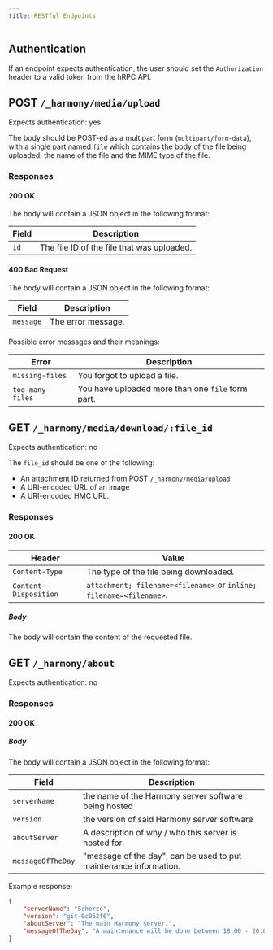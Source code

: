 ```yaml
---
title: RESTful Endpoints
---
```


## Authentication

If an endpoint expects authentication, the user should set the `Authorization`
header to a valid token from the hRPC API.

## POST `/_harmony/media/upload`

Expects authentication: yes

The body should be POST-ed as a multipart form (`multipart/form-data`), with a
single part named `file` which contains the body of the file being uploaded,
the name of the file and the MIME type of the file.

### Responses

#### 200 OK

The body will contain a JSON object in the following format:

| Field | Description                                |
| ----- | ------------------------------------------ |
| `id`  | The file ID of the file that was uploaded. |

#### 400 Bad Request

The body will contain a JSON object in the following format:

| Field     | Description        |
| --------- | ------------------ |
| `message` | The error message. |

Possible error messages and their meanings:

| Error            | Description                                       |
| ---------------- | ------------------------------------------------- |
| `missing-files`  | You forgot to upload a file.                      |
| `too-many-files` | You have uploaded more than one `file` form part. |

## GET `/_harmony/media/download/:file_id`

Expects authentication: no

The `file_id` should be one of the following:

- An attachment ID returned from POST `/_harmony/media/upload`
- A URI-encoded URL of an image
- A URI-encoded HMC URL.

### Responses

#### 200 OK

| Header                | Value                                                               |
| --------------------- | ------------------------------------------------------------------- |
| `Content-Type`        | The type of the file being downloaded.                              |
| `Content-Disposition` | `attachment; filename=<filename>` or `inline; filename=<filename>`. |

##### Body

The body will contain the content of the requested file.

## GET `/_harmony/about`

Expects authentication: no

### Responses

#### 200 OK

##### Body

The body will contain a JSON object in the following format:

| Field             | Description                                                       |
| ----------------- | ----------------------------------------------------------------- |
| `serverName`      | the name of the Harmony server software being hosted              |
| `version`         | the version of said Harmony server software                       |
| `aboutServer`     | A description of why / who this server is hosted for.             |
| `messageOfTheDay` | "message of the day", can be used to put maintenance information. |

Example response:

```json
{
    "serverName": "Scherzo",
    "version": "git-0c062f6",
    "aboutServer": "The main Harmony server.",
    "messageOfTheDay": "A maintenance will be done between 18:00 - 20:00."
}
```
